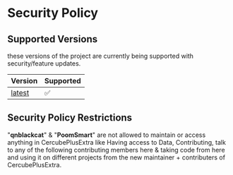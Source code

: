 # Security Policy

## Supported Versions

these versions of the project are
currently being supported with security/feature updates.

| Version | Supported          |
| ------- | ------------------ |
| [latest](https://github.com/arichorn/CercubePlusExtra/releases/latest) | :white_check_mark: |

## Security Policy Restrictions
"**qnblackcat**" & "**PoomSmart**" are not allowed to maintain or access anything in CercubePlusExtra like Having access to Data, Contributing, talk to any of the following contributing members here & taking code from here and using it on different projects from the new maintainer + contributers of CercubePlusExtra.
